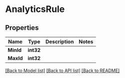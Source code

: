# AnalyticsRule

## Properties
Name | Type | Description | Notes
------------ | ------------- | ------------- | -------------
**MinId** | **int32** |  | 
**MaxId** | **int32** |  | 

[[Back to Model list]](../README.md#documentation-for-models) [[Back to API list]](../README.md#documentation-for-api-endpoints) [[Back to README]](../README.md)


